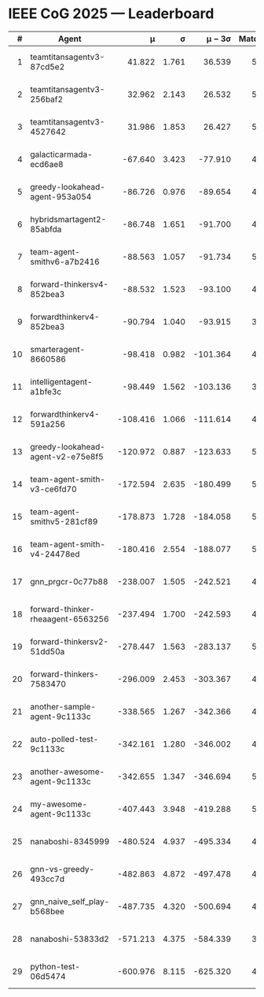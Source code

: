 # IEEE CoG 2025 — Leaderboard

| # | Agent | μ | σ | μ − 3σ | Matches | Updated |
|---:|---|---:|---:|---:|---:|---|
| 1 | teamtitansagentv3-87cd5e2 | 41.822 | 1.761 | 36.539 | 5092 | 2025-08-19 02:43 |
| 2 | teamtitansagentv3-256baf2 | 32.962 | 2.143 | 26.532 | 5292 | 2025-08-19 02:43 |
| 3 | teamtitansagentv3-4527642 | 31.986 | 1.853 | 26.427 | 5060 | 2025-08-19 02:43 |
| 4 | galacticarmada-ecd6ae8 | -67.640 | 3.423 | -77.910 | 4940 | 2025-08-19 02:43 |
| 5 | greedy-lookahead-agent-953a054 | -86.726 | 0.976 | -89.654 | 4748 | 2025-08-19 02:43 |
| 6 | hybridsmartagent2-85abfda | -86.748 | 1.651 | -91.700 | 4864 | 2025-08-19 02:43 |
| 7 | team-agent-smithv6-a7b2416 | -88.563 | 1.057 | -91.734 | 5080 | 2025-08-19 02:43 |
| 8 | forward-thinkersv4-852bea3 | -88.532 | 1.523 | -93.100 | 4220 | 2025-08-19 02:43 |
| 9 | forwardthinkerv4-852bea3 | -90.794 | 1.040 | -93.915 | 3952 | 2025-08-19 02:43 |
| 10 | smarteragent-8660586 | -98.418 | 0.982 | -101.364 | 4272 | 2025-08-19 02:43 |
| 11 | intelligentagent-a1bfe3c | -98.449 | 1.562 | -103.136 | 3926 | 2025-08-19 02:43 |
| 12 | forwardthinkerv4-591a256 | -108.416 | 1.066 | -111.614 | 4466 | 2025-08-19 02:43 |
| 13 | greedy-lookahead-agent-v2-e75e8f5 | -120.972 | 0.887 | -123.633 | 5068 | 2025-08-19 02:43 |
| 14 | team-agent-smith-v3-ce6fd70 | -172.594 | 2.635 | -180.499 | 5586 | 2025-08-19 02:43 |
| 15 | team-agent-smithv5-281cf89 | -178.873 | 1.728 | -184.058 | 5000 | 2025-08-19 02:43 |
| 16 | team-agent-smith-v4-24478ed | -180.416 | 2.554 | -188.077 | 5326 | 2025-08-19 02:43 |
| 17 | gnn_prgcr-0c77b88 | -238.007 | 1.505 | -242.521 | 4790 | 2025-08-19 02:43 |
| 18 | forward-thinker-rheaagent-6563256 | -237.494 | 1.700 | -242.593 | 4646 | 2025-08-19 02:43 |
| 19 | forward-thinkersv2-51dd50a | -278.447 | 1.563 | -283.137 | 5146 | 2025-08-19 02:43 |
| 20 | forward-thinkers-7583470 | -296.009 | 2.453 | -303.367 | 4520 | 2025-08-19 02:43 |
| 21 | another-sample-agent-9c1133c | -338.565 | 1.267 | -342.366 | 4960 | 2025-08-19 02:43 |
| 22 | auto-polled-test-9c1133c | -342.161 | 1.280 | -346.002 | 4560 | 2025-08-19 02:43 |
| 23 | another-awesome-agent-9c1133c | -342.655 | 1.347 | -346.694 | 5420 | 2025-08-19 02:43 |
| 24 | my-awesome-agent-9c1133c | -407.443 | 3.948 | -419.288 | 5280 | 2025-08-19 02:43 |
| 25 | nanaboshi-8345999 | -480.524 | 4.937 | -495.334 | 4160 | 2025-08-19 02:43 |
| 26 | gnn-vs-greedy-493cc7d | -482.863 | 4.872 | -497.478 | 4120 | 2025-08-19 02:43 |
| 27 | gnn_naive_self_play-b568bee | -487.735 | 4.320 | -500.694 | 4140 | 2025-08-19 02:43 |
| 28 | nanaboshi-53833d2 | -571.213 | 4.375 | -584.339 | 3800 | 2025-08-19 02:43 |
| 29 | python-test-06d5474 | -600.976 | 8.115 | -625.320 | 4170 | 2025-08-19 02:43 |
